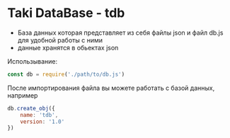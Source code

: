 # Taki DataBase - tdb


- База данных которая представляет из себя файлы json и файл db.js для удобной работы с ними 
- данные хранятся в обьектах json 


Использывание:

```js
const db = require('./path/to/db.js')
```
После импортирования файла вы можете работать с базой данных, например 

```js
db.create_obj({
    name: 'tdb',
    version: '1.0'
})
```
